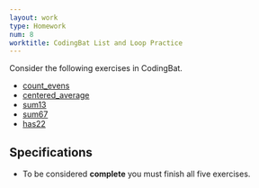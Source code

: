 ```yaml
---
layout: work
type: Homework
num: 8
worktitle: CodingBat List and Loop Practice
---
```


Consider the following exercises in CodingBat.

- [count_evens](https://codingbat.com/prob/p189616)
- [centered_average](https://codingbat.com/prob/p126968)
- [sum13](https://codingbat.com/prob/p167025)
- [sum67](https://codingbat.com/prob/p108886)
- [has22](https://codingbat.com/prob/p119308)

## Specifications

- To be considered **complete** you must finish all five exercises.
